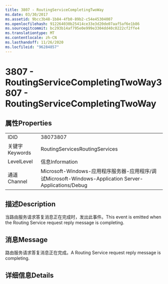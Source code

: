```yaml
---
title: 3807 - RoutingServiceCompletingTwoWay
ms.date: 03/30/2017
ms.assetid: 9bcc3b48-1b84-4fb0-89b2-c54e45304007
ms.openlocfilehash: 912264030b25414ce33e3d20de07aaf5af6e1b86
ms.sourcegitcommit: bc293b14af795e0e999e3304dd40c0222cf2ffe4
ms.translationtype: MT
ms.contentlocale: zh-CN
ms.lasthandoff: 11/26/2020
ms.locfileid: "96284857"
---
```

# <a name="3807---routingservicecompletingtwoway"></a><span data-ttu-id="cde5d-102">3807 - RoutingServiceCompletingTwoWay</span><span class="sxs-lookup"><span data-stu-id="cde5d-102">3807 - RoutingServiceCompletingTwoWay</span></span>

## <a name="properties"></a><span data-ttu-id="cde5d-103">属性</span><span class="sxs-lookup"><span data-stu-id="cde5d-103">Properties</span></span>  
  
|||  
|-|-|  
|<span data-ttu-id="cde5d-104">ID</span><span class="sxs-lookup"><span data-stu-id="cde5d-104">ID</span></span>|<span data-ttu-id="cde5d-105">3807</span><span class="sxs-lookup"><span data-stu-id="cde5d-105">3807</span></span>|  
|<span data-ttu-id="cde5d-106">关键字</span><span class="sxs-lookup"><span data-stu-id="cde5d-106">Keywords</span></span>|<span data-ttu-id="cde5d-107">RoutingServices</span><span class="sxs-lookup"><span data-stu-id="cde5d-107">RoutingServices</span></span>|  
|<span data-ttu-id="cde5d-108">Level</span><span class="sxs-lookup"><span data-stu-id="cde5d-108">Level</span></span>|<span data-ttu-id="cde5d-109">信息</span><span class="sxs-lookup"><span data-stu-id="cde5d-109">Information</span></span>|  
|<span data-ttu-id="cde5d-110">通道</span><span class="sxs-lookup"><span data-stu-id="cde5d-110">Channel</span></span>|<span data-ttu-id="cde5d-111">Microsoft-Windows-应用程序服务器-应用程序/调试</span><span class="sxs-lookup"><span data-stu-id="cde5d-111">Microsoft-Windows-Application Server-Applications/Debug</span></span>|  
  
## <a name="description"></a><span data-ttu-id="cde5d-112">描述</span><span class="sxs-lookup"><span data-stu-id="cde5d-112">Description</span></span>  

 <span data-ttu-id="cde5d-113">当路由服务请求答复消息正在完成时，发出此事件。</span><span class="sxs-lookup"><span data-stu-id="cde5d-113">This event is emitted when the Routing Service request reply message is completing.</span></span>  
  
## <a name="message"></a><span data-ttu-id="cde5d-114">消息</span><span class="sxs-lookup"><span data-stu-id="cde5d-114">Message</span></span>  

 <span data-ttu-id="cde5d-115">路由服务请求答复消息正在完成。</span><span class="sxs-lookup"><span data-stu-id="cde5d-115">A Routing Service request reply message is completing.</span></span>  
  
## <a name="details"></a><span data-ttu-id="cde5d-116">详细信息</span><span class="sxs-lookup"><span data-stu-id="cde5d-116">Details</span></span>
